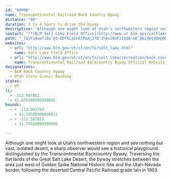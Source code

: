 ```yaml
---
id: "68996"
name: Transcontinental Railroad Back Country Byway
distance: "90"
duration: 3 to 4 hours to drive the byway.
description: "Although one might look at Utah’s northwestern region and see nothing but vast, isolated desert, a sharp observer would see a historical playground distinguished by the Transcontinental Backcountry Byway."
contact: "**[BLM Salt Lake Field Office](http://www.ut.blm.gov/saltlake_fo/)**   \r\n2370 South 2300 West                                                     \r\nSalt Lake City, UT 84119                                                 \r\n801-977-4300                                                        \r\n"
path: "_{b}FzdumTiBz`@I~EDfKLxEnAtPxAjJfB`JhAvINnFJzOdA~oD`@bz@Gt@Qh@ONm@XyFBgG^iBZy@\\}Az@}BlCkAjBm@rAe@rBOjFIto@DnEN~CvCvPv@dHJxCD|O^zU^hPd@fLh@hv@Xpy@IhG_@bPq@fRc@`R_@la@}@nJ}@vCoB`EoCxE}DfIsAhBoMnYy@~@}HfFomB`kAqYnRgmApv@oPbU}x@jfAo[pb@oE|GcB~CsTlm@gHhUyD`L}Mva@wLf]sEnNcO`k@mArBoGxE_BjCs@~AyOnd@yBzHiAlFUpB?fEhBnLD~@Ev@wAnI}DvP[dD_@hKU~Qs@nL}Cdb@gDf`@y@zPqCxjAg@xVe@jBe@fArJ|TvBdKbBrCr@r@p@rBb@jBLzA@xDEzHi@pXIj^MtIOdI_@tHKp]T|Tr@lGbAtL?rIJfD`@tDdA~EdArDhAfDr@tC^hFbAtG`BrGjBbGtApF|B`FtDbG`ElGlF~GlHbGvDtAtHzAbGz@hRlHh@r@TjAH~ANjCClAeE~b@IzH?rHYfH_@lCuAzFsKhT_u@v|AsHzNmQr_@sjAnaCyBnFyB`HsBdImCfOrBlBexBfrMs@zDOLUr@Dj@eBbLsAvK_@bE]xHEtKXlMpNxsD~@|SrAd_@XlFtJxiC`PbcEnCvu@~Dv}@d@xElC|O~@vDnB|GfDzIrBxEbC~D|Vd_@~BrCfGfGlAdAnBlA`GlDdt@hXnQfGjn@rU~_@lNzIdFhFlDzJzKpGnIfTxZzB|D~@tBv@rChDaAh@Ex@XrU|RrBdAvBj@vBZ~EGrDs@fZeEbh@yHlFaAhAv@jLnGfEpBfIhIz\\v[v|AfkAfp@v|@~AfC\\lALlFCpEDxAXtCDjAEjATlCCl@a@d@s@^iAjAsAT_Af@wFvA_DK]~FBdCXtCn@tCzAdEfAxDh@dDT`CBlDMfE_@dD]`B[vAoA`D_A~AsBhCaAx@a@JmBAyDnA}C|B_AlBsAxA_AtAsBjEc@f@o@^s@`FRdCIfD?bBh@hHbBxHbBlFTnAh@pBhA`ChAbArFnIdGfGhTnQhD`DtBx@|C`@pBJjCKhAShDmA`w@mb@|DkAnCGrBLzmB|b@xD`AjG~CbClBxB`ChCrDxBdElA~CnAhE~a@|bC|AzJBpBp@rAbDbQEhCTp@h@p@Hf@xDzT|@hCDbBbCzKnAtE?fAR|AhBfF~@lA|JhWl`AztBxXzl@Hr@IxAH`@|CnCp_@xy@`BtEt@jCbDfNhAbIn@pFB`A_AxEFf@zAdCR~@LnRN`ERzBx@fGdNlk@@jBhBxGr@tA|DrPRfADpCRf@nAfB~FvVApCP`@jAfAtA~FjDnPvA`JlAbJh@dE~Dbc@n_@vbEl@hBxAfTlA~GnAbFx@fCb@nBdAhH?l@Ij@b@v]d@fGZrAr@lB~@lBpBxBxBjBlLlH`ElBfE~A~Az@xApAvBzCtArD|D`Qj@lBv@fBhCpEfCbCnUlPbH`HhIvJfJlHfIbDpFr@~EfA`HpCpGlEjDtDdDfGXdAjBbEzBpIh@rET`FU`Fs@lDiAxD_DzHaCtHe@jBaBzHmAvBQ`ByArDk@zD?j@TtA@|@]~Ba@bL[~FNfA?x@}VjqDSfGXbHXjCnAnFfDdIvFtLZz@hBjHrEfh@l@lCr@dBbBrBnA~@bBl@~ARj{@yFhBBrCRrDr@rFfCbCrBlCdDhBfD|AtD|sCj`K~bHfnV~X|aAiAXcFrFk@tB]h@y@h@aBlDu@x@_C|D_Af@g@r@e@dAoBrFwDhH}HrH|l@vwLvWtiFdAtWlDhp@`h@~cKfgDfZ`I|ApvCtr@h@Dh@Edb@mPbi@wT}F{M"
websites:
  - url: "http://www.blm.gov/ut/st/en/fo/salt_lake.html"
    name: Salt Lake Field Office
  - url: "http://www.blm.gov/ut/st/en/fo/salt_lake/recreation/back_country_byways/transcontinental_railroad.html"
    name: Transcontinental Railroad Backcountry Byway Official Website
designations:
  - BLM Back Country Byway
  - Utah State Scenic Backway
states:
  - UT
ll:
  - -112.507812
  - 41.635200999999995
bounds:
  - - -113.902763
    - 41.35588800000011
  - - -112.507812
    - 41.75529899999998

---
```


<p>Although one might look at Utah’s northwestern region and see nothing but vast, isolated desert, a sharp observer would see a historical playground distinguished by the Transcontinental Backcountry Byway. Traversing the flat lands of the Great Salt Lake Desert, the byway stretches between the area just west of Golden Spike National Historic Site and the Utah-Nevada border, following the deserted Central Pacific Railroad grade lain in 1903.</p>
